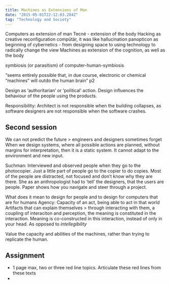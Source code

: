 ```yaml
---
title: Machines as Extensions of Man
date: "2015-05-01T22:12:03.284Z"
tag: "Technology and Society"
---
```


Computers as extension of man
Tecné - extension of the body
Hacking as creative reconfiguration
compütär, it was like hallucination
panopticon as beginning of cybernetics - from designing space to using technology to radically change the view
Machines as extension of the cognition, as well as the body

symbiosis (or parasitism) of computer-human-symbiosis

“seems entirely possible that, in due course, electronic or chemical “machines” will outdo the human brain” p2

Design as ‘authoritarian’ or ‘political’ action. Design influences the behaviour of the people using the products.

Responsibility: Architect is not responsible when the building collapses, as software designers are not responsible when the software crashes.

## Second session
We can not predict the future \> engineers and designers sometimes forget
When we design systems, where all possible actions are planned, without margins for interpretation, then it is a static system. It cannot adapt to the environment and new input.

Suchman: Interviewed and observed people when they go to the photocopier. Just a little part of people go to the copier to do copies. Most of the people are distracted, not focused and don’t know why they are there.
She as an anthropologist had to ‘tell’ the designers, that the users are people.
Paper shows how you navigate and steer through a project.

What does it mean to design for people and to design for computers that are for humans
Agency: Capacity of an act, being able to act in that world
Artifacts that can explain themselves \> through interacting with them, a coupling of interaciton and perception, the meaning is constituted in the interaction. Meaning is co-constructed in this interaction, instead of only in your head.
As opposed to _intellegibility_

Value the capacity and abilities of the machines, rather than trying to replicate the human.


## Assignment
- 1 page max, two or three red line topics. Articulate these red lines from these texts
-  
